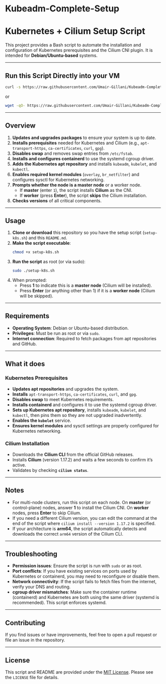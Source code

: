 # Kubeadm-Complete-Setup

# Kubernetes + Cilium Setup Script

This project provides a Bash script to automate the installation and configuration of Kubernetes prerequisites and the Cilium CNI plugin. It is intended for **Debian/Ubuntu-based** systems.

---

## Run this Script Directly into your VM

```bash
curl -s https://raw.githubusercontent.com/Umair-Gillani/Kubeadm-Complete-Setup/main/Kubeadm-Complete-Setup.sh | bash
```

or

```bash
wget -qO- https://raw.githubusercontent.com/Umair-Gillani/Kubeadm-Complete-Setup/main/Kubeadm-Complete-Setup.sh | bash
```

---

## Overview

1. **Updates and upgrades packages** to ensure your system is up to date.
2. **Installs prerequisites** needed for Kubernetes and Cilium (e.g., `apt-transport-https`, `ca-certificates`, `curl`, `gpg`).
3. **Disables swap** and removes swap entries from `/etc/fstab`.
4. **Installs and configures containerd** to use the systemd cgroup driver.
5. **Adds the Kubernetes apt repository** and installs `kubeadm`, `kubelet`, and `kubectl`.
6. **Enables required kernel modules** (`overlay`, `br_netfilter`) and configures sysctl for Kubernetes networking.
7. **Prompts whether the node is a master node** or a worker node.
   - If **master** (enter `1`), the script installs **Cilium** as the CNI.
   - If **worker** (press **Enter**), the script **skips** the Cilium installation.
8. **Checks versions** of all critical components.

---

## Usage

1. **Clone or download** this repository so you have the setup script (`setup-k8s.sh`) and this `README.md`.
2. **Make the script executable**:
   ```bash
   chmod +x setup-k8s.sh
   ```
3. **Run the script** as root (or via sudo):
   ```bash
   sudo ./setup-k8s.sh
   ```
4. When prompted:
   - Press **1** to indicate this is a **master node** (Cilium will be installed).
   - Press **Enter** (or anything other than 1) if it is a **worker node** (Cilium will be skipped).

---

## Requirements

- **Operating System**: Debian or Ubuntu-based distribution.
- **Privileges**: Must be run as root or via `sudo`.
- **Internet connection**: Required to fetch packages from apt repositories and GitHub.

---

## What it does

### Kubernetes Prerequisites
- **Updates apt repositories** and upgrades the system.
- **Installs** `apt-transport-https`, `ca-certificates`, `curl`, and `gpg`.
- **Disables swap** to meet Kubernetes requirements.
- **Installs containerd** and configures it to use the systemd cgroup driver.
- **Sets up Kubernetes apt repository**, installs `kubeadm`, `kubelet`, and `kubectl`, then pins them so they are not upgraded inadvertently.
- **Enables the `kubelet`** service.
- **Ensures kernel modules** and sysctl settings are properly configured for Kubernetes networking.

### Cilium Installation
- Downloads the **Cilium CLI** from the official GitHub releases.
- Installs **Cilium** (version 1.17.2) and waits a few seconds to confirm it’s active.
- Validates by checking **`cilium status`**.

---

## Notes

- For multi-node clusters, run this script on each node. On **master** (or control-plane) nodes, answer **1** to install the Cilium CNI. On **worker** nodes, press **Enter** to skip Cilium.
- If you need a different Cilium version, you can edit the command at the end of the script where `cilium install --version 1.17.2` is specified.
- If your architecture is **arm64**, the script automatically detects and downloads the correct `arm64` version of the Cilium CLI.

---

## Troubleshooting

- **Permission issues**: Ensure the script is run with `sudo` or as root.
- **Port conflicts**: If you have existing services on ports used by Kubernetes or containerd, you may need to reconfigure or disable them.
- **Network connectivity**: If the script fails to fetch files from the internet, verify your DNS and routing.
- **cgroup driver mismatches**: Make sure the container runtime (containerd) and Kubernetes are both using the same driver (systemd is recommended). This script enforces systemd.

---

## Contributing

If you find issues or have improvements, feel free to open a pull request or file an issue in the repository.

---

## License

This script and README are provided under the [MIT License](https://opensource.org/licenses/MIT). Please see the `LICENSE` file for details.

